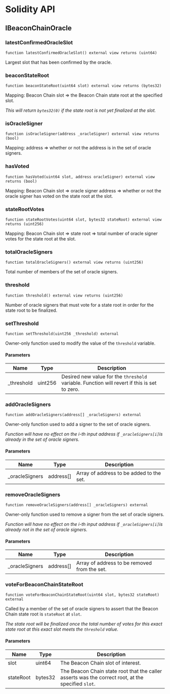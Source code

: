# Solidity API

## IBeaconChainOracle

### latestConfirmedOracleSlot

```solidity
function latestConfirmedOracleSlot() external view returns (uint64)
```

Largest slot that has been confirmed by the oracle.

### beaconStateRoot

```solidity
function beaconStateRoot(uint64 slot) external view returns (bytes32)
```

Mapping: Beacon Chain slot => the Beacon Chain state root at the specified slot.

_This will return `bytes32(0)` if the state root is not yet finalized at the slot._

### isOracleSigner

```solidity
function isOracleSigner(address _oracleSigner) external view returns (bool)
```

Mapping: address => whether or not the address is in the set of oracle signers.

### hasVoted

```solidity
function hasVoted(uint64 slot, address oracleSigner) external view returns (bool)
```

Mapping: Beacon Chain slot => oracle signer address => whether or not the oracle signer has voted on the state root at the slot.

### stateRootVotes

```solidity
function stateRootVotes(uint64 slot, bytes32 stateRoot) external view returns (uint256)
```

Mapping: Beacon Chain slot => state root => total number of oracle signer votes for the state root at the slot.

### totalOracleSigners

```solidity
function totalOracleSigners() external view returns (uint256)
```

Total number of members of the set of oracle signers.

### threshold

```solidity
function threshold() external view returns (uint256)
```

Number of oracle signers that must vote for a state root in order for the state root to be finalized.

### setThreshold

```solidity
function setThreshold(uint256 _threshold) external
```

Owner-only function used to modify the value of the `threshold` variable.

#### Parameters

| Name | Type | Description |
| ---- | ---- | ----------- |
| _threshold | uint256 | Desired new value for the `threshold` variable. Function will revert if this is set to zero. |

### addOracleSigners

```solidity
function addOracleSigners(address[] _oracleSigners) external
```

Owner-only function used to add a signer to the set of oracle signers.

_Function will have no effect on the i-th input address if `_oracleSigners[i]`is already in the set of oracle signers._

#### Parameters

| Name | Type | Description |
| ---- | ---- | ----------- |
| _oracleSigners | address[] | Array of address to be added to the set. |

### removeOracleSigners

```solidity
function removeOracleSigners(address[] _oracleSigners) external
```

Owner-only function used to remove a signer from the set of oracle signers.

_Function will have no effect on the i-th input address if `_oracleSigners[i]`is already not in the set of oracle signers._

#### Parameters

| Name | Type | Description |
| ---- | ---- | ----------- |
| _oracleSigners | address[] | Array of address to be removed from the set. |

### voteForBeaconChainStateRoot

```solidity
function voteForBeaconChainStateRoot(uint64 slot, bytes32 stateRoot) external
```

Called by a member of the set of oracle signers to assert that the Beacon Chain state root is `stateRoot` at `slot`.

_The state root will be finalized once the total number of votes *for this exact state root at this exact slot* meets the `threshold` value._

#### Parameters

| Name | Type | Description |
| ---- | ---- | ----------- |
| slot | uint64 | The Beacon Chain slot of interest. |
| stateRoot | bytes32 | The Beacon Chain state root that the caller asserts was the correct root, at the specified `slot`. |


